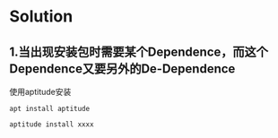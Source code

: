 # Solution

## 1.当出现安装包时需要某个Dependence，而这个Dependence又要另外的De-Dependence

使用aptitude安装

```
apt install aptitude

aptitude install xxxx
```

